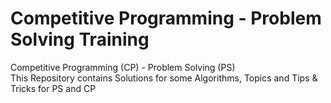 # Competitive Programming - Problem Solving Training
Competitive Programming (CP) - Problem Solving (PS)                                                                          
This Repository contains Solutions for some Algorithms, Topics and Tips &amp; Tricks for PS and CP
